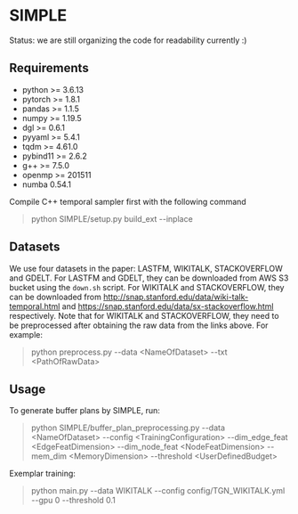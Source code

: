 # SIMPLE
Status: we are still organizing the code for readability currently :) 
## Requirements
- python >= 3.6.13
- pytorch >= 1.8.1
- pandas >= 1.1.5
- numpy >= 1.19.5
- dgl >= 0.6.1
- pyyaml >= 5.4.1
- tqdm >= 4.61.0
- pybind11 >= 2.6.2
- g++ >= 7.5.0
- openmp >= 201511
- numba 0.54.1

Compile C++ temporal sampler first with the following command
> python SIMPLE/setup.py build_ext --inplace

## Datasets
We use four datasets in the paper: LASTFM, WIKITALK, STACKOVERFLOW and GDELT.
For LASTFM and GDELT, they can be downloaded from AWS S3 bucket using the `down.sh` script. 
For WIKITALK and STACKOVERFLOW, they can be downloaded from http://snap.stanford.edu/data/wiki-talk-temporal.html and https://snap.stanford.edu/data/sx-stackoverflow.html respectively.
Note that for WIKITALK and STACKOVERFLOW, they need to be preprocessed after obtaining the raw data from the links above. For example:
> python preprocess.py --data \<NameOfDataset> --txt \<PathOfRawData>

## Usage
To generate buffer plans by SIMPLE, run:
> python SIMPLE/buffer_plan_preprocessing.py --data \<NameOfDataset> --config \<TrainingConfiguration> --dim_edge_feat \<EdgeFeatDimension> --dim_node_feat \<NodeFeatDimension> --mem_dim \<MemoryDimension> --threshold \<UserDefinedBudget>

Exemplar training:
> python main.py --data WIKITALK --config config/TGN_WIKITALK.yml --gpu 0 --threshold 0.1

